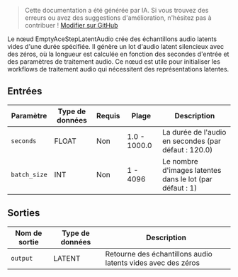 > Cette documentation a été générée par IA. Si vous trouvez des erreurs ou avez des suggestions d'amélioration, n'hésitez pas à contribuer ! [Modifier sur GitHub](https://github.com/Comfy-Org/embedded-docs/blob/main/comfyui_embedded_docs/docs/EmptyAceStepLatentAudio/fr.md)

Le nœud EmptyAceStepLatentAudio crée des échantillons audio latents vides d'une durée spécifiée. Il génère un lot d'audio latent silencieux avec des zéros, où la longueur est calculée en fonction des secondes d'entrée et des paramètres de traitement audio. Ce nœud est utile pour initialiser les workflows de traitement audio qui nécessitent des représentations latentes.

## Entrées

| Paramètre | Type de données | Requis | Plage | Description |
|-----------|-----------|----------|-------|-------------|
| `seconds` | FLOAT | Non | 1.0 - 1000.0 | La durée de l'audio en secondes (par défaut : 120.0) |
| `batch_size` | INT | Non | 1 - 4096 | Le nombre d'images latentes dans le lot (par défaut : 1) |

## Sorties

| Nom de sortie | Type de données | Description |
|-------------|-----------|-------------|
| `output` | LATENT | Retourne des échantillons audio latents vides avec des zéros |
